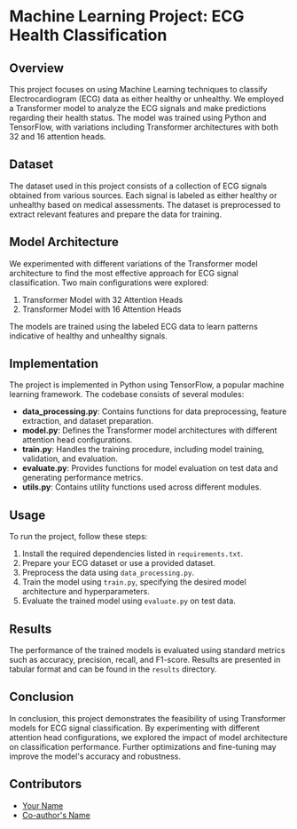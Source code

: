 # Machine Learning Project: ECG Health Classification

## Overview

This project focuses on using Machine Learning techniques to classify Electrocardiogram (ECG) data as either healthy or unhealthy. We employed a Transformer model to analyze the ECG signals and make predictions regarding their health status. The model was trained using Python and TensorFlow, with variations including Transformer architectures with both 32 and 16 attention heads.

## Dataset

The dataset used in this project consists of a collection of ECG signals obtained from various sources. Each signal is labeled as either healthy or unhealthy based on medical assessments. The dataset is preprocessed to extract relevant features and prepare the data for training.

## Model Architecture

We experimented with different variations of the Transformer model architecture to find the most effective approach for ECG signal classification. Two main configurations were explored:

1. Transformer Model with 32 Attention Heads
2. Transformer Model with 16 Attention Heads

The models are trained using the labeled ECG data to learn patterns indicative of healthy and unhealthy signals.

## Implementation

The project is implemented in Python using TensorFlow, a popular machine learning framework. The codebase consists of several modules:

- **data_processing.py**: Contains functions for data preprocessing, feature extraction, and dataset preparation.
- **model.py**: Defines the Transformer model architectures with different attention head configurations.
- **train.py**: Handles the training procedure, including model training, validation, and evaluation.
- **evaluate.py**: Provides functions for model evaluation on test data and generating performance metrics.
- **utils.py**: Contains utility functions used across different modules.

## Usage

To run the project, follow these steps:

1. Install the required dependencies listed in `requirements.txt`.
2. Prepare your ECG dataset or use a provided dataset.
3. Preprocess the data using `data_processing.py`.
4. Train the model using `train.py`, specifying the desired model architecture and hyperparameters.
5. Evaluate the trained model using `evaluate.py` on test data.

## Results

The performance of the trained models is evaluated using standard metrics such as accuracy, precision, recall, and F1-score. Results are presented in tabular format and can be found in the `results` directory.

## Conclusion

In conclusion, this project demonstrates the feasibility of using Transformer models for ECG signal classification. By experimenting with different attention head configurations, we explored the impact of model architecture on classification performance. Further optimizations and fine-tuning may improve the model's accuracy and robustness.

## Contributors

- [Your Name](https://github.com/yourusername)
- [Co-author's Name](https://github.com/coauthor)
